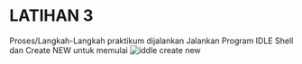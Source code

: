 # LATIHAN 3
Proses/Langkah-Langkah praktikum dijalankan
Jalankan Program IDLE Shell dan Create NEW untuk memulai
![iddle create new](https://user-images.githubusercontent.com/115865583/196432269-df86280d-565c-4faa-b805-4618806031bc.png)

